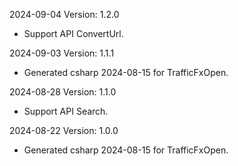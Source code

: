 2024-09-04 Version: 1.2.0
- Support API ConvertUrl.


2024-09-03 Version: 1.1.1
- Generated csharp 2024-08-15 for TrafficFxOpen.

2024-08-28 Version: 1.1.0
- Support API Search.


2024-08-22 Version: 1.0.0
- Generated csharp 2024-08-15 for TrafficFxOpen.

